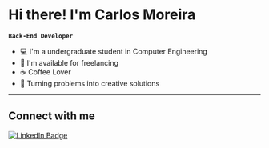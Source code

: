 # Hi there! I'm Carlos Moreira

**`Back-End Developer`**

- 💻 I'm a undergraduate student in Computer Engineering
- 🤝 I'm available for freelancing
- ☕ Coffee Lover
- 🚀 Turning problems into creative solutions

---

## Connect with me

<p>
  <a href="https://www.linkedin.com/in/carlos-armando-moreira/" target="_blank">
    <img src="https://img.shields.io/badge/-LinkedIn-blue?style=flat&logo=Linkedin&logoColor=white" alt="LinkedIn Badge" title="Carlos' LinkedIn"/>
  </a>
</p>

